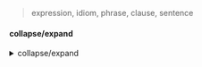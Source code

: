 >expression, idiom, phrase, clause, sentence

#### collapse/expand
<details>
<summary>collapse/expand</summary>
<div markdown="1">
--
</div>
</details>
